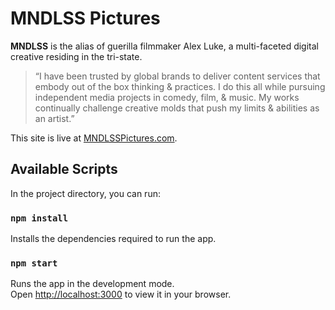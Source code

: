 # MNDLSS Pictures

**MNDLSS** is the alias of guerilla filmmaker Alex Luke, a multi-faceted digital creative residing in the tri-state.

> “I have been trusted by global brands to deliver content services that embody out of the box thinking & practices. I do this all while pursuing independent media projects in comedy, film, & music. My works continually challenge creative molds that push my limits & abilities as an artist.”

This site is live at [MNDLSSPictures.com](https://www.mndlsspictures.com/).

## Available Scripts

In the project directory, you can run:

### `npm install`

Installs the dependencies required to run the app.

### `npm start`

Runs the app in the development mode.\
Open [http://localhost:3000](http://localhost:3000) to view it in your browser.
